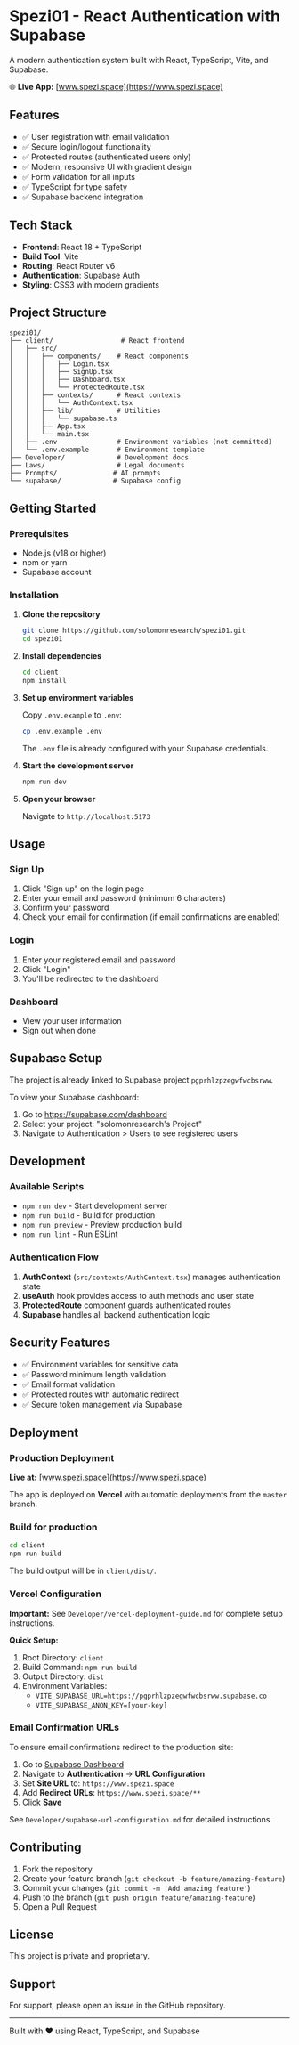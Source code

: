 # Spezi01 - React Authentication with Supabase

A modern authentication system built with React, TypeScript, Vite, and Supabase.

🌐 **Live App:** [www.spezi.space](https://www.spezi.space)

## Features

- ✅ User registration with email validation
- ✅ Secure login/logout functionality
- ✅ Protected routes (authenticated users only)
- ✅ Modern, responsive UI with gradient design
- ✅ Form validation for all inputs
- ✅ TypeScript for type safety
- ✅ Supabase backend integration

## Tech Stack

- **Frontend**: React 18 + TypeScript
- **Build Tool**: Vite
- **Routing**: React Router v6
- **Authentication**: Supabase Auth
- **Styling**: CSS3 with modern gradients

## Project Structure

```
spezi01/
├── client/                 # React frontend
│   ├── src/
│   │   ├── components/    # React components
│   │   │   ├── Login.tsx
│   │   │   ├── SignUp.tsx
│   │   │   ├── Dashboard.tsx
│   │   │   └── ProtectedRoute.tsx
│   │   ├── contexts/      # React contexts
│   │   │   └── AuthContext.tsx
│   │   ├── lib/           # Utilities
│   │   │   └── supabase.ts
│   │   ├── App.tsx
│   │   └── main.tsx
│   ├── .env               # Environment variables (not committed)
│   └── .env.example       # Environment template
├── Developer/             # Development docs
├── Laws/                  # Legal documents
├── Prompts/              # AI prompts
└── supabase/             # Supabase config
```

## Getting Started

### Prerequisites

- Node.js (v18 or higher)
- npm or yarn
- Supabase account

### Installation

1. **Clone the repository**
   ```bash
   git clone https://github.com/solomonresearch/spezi01.git
   cd spezi01
   ```

2. **Install dependencies**
   ```bash
   cd client
   npm install
   ```

3. **Set up environment variables**

   Copy `.env.example` to `.env`:
   ```bash
   cp .env.example .env
   ```

   The `.env` file is already configured with your Supabase credentials.

4. **Start the development server**
   ```bash
   npm run dev
   ```

5. **Open your browser**

   Navigate to `http://localhost:5173`

## Usage

### Sign Up
1. Click "Sign up" on the login page
2. Enter your email and password (minimum 6 characters)
3. Confirm your password
4. Check your email for confirmation (if email confirmations are enabled)

### Login
1. Enter your registered email and password
2. Click "Login"
3. You'll be redirected to the dashboard

### Dashboard
- View your user information
- Sign out when done

## Supabase Setup

The project is already linked to Supabase project `pgprhlzpzegwfwcbsrww`.

To view your Supabase dashboard:
1. Go to https://supabase.com/dashboard
2. Select your project: "solomonresearch's Project"
3. Navigate to Authentication > Users to see registered users

## Development

### Available Scripts

- `npm run dev` - Start development server
- `npm run build` - Build for production
- `npm run preview` - Preview production build
- `npm run lint` - Run ESLint

### Authentication Flow

1. **AuthContext** (`src/contexts/AuthContext.tsx`) manages authentication state
2. **useAuth** hook provides access to auth methods and user state
3. **ProtectedRoute** component guards authenticated routes
4. **Supabase** handles all backend authentication logic

## Security Features

- ✅ Environment variables for sensitive data
- ✅ Password minimum length validation
- ✅ Email format validation
- ✅ Protected routes with automatic redirect
- ✅ Secure token management via Supabase

## Deployment

### Production Deployment

**Live at:** [www.spezi.space](https://www.spezi.space)

The app is deployed on **Vercel** with automatic deployments from the `master` branch.

### Build for production

```bash
cd client
npm run build
```

The build output will be in `client/dist/`.

### Vercel Configuration

**Important:** See `Developer/vercel-deployment-guide.md` for complete setup instructions.

**Quick Setup:**
1. Root Directory: `client`
2. Build Command: `npm run build`
3. Output Directory: `dist`
4. Environment Variables:
   - `VITE_SUPABASE_URL=https://pgprhlzpzegwfwcbsrww.supabase.co`
   - `VITE_SUPABASE_ANON_KEY=[your-key]`

### Email Confirmation URLs

To ensure email confirmations redirect to the production site:

1. Go to [Supabase Dashboard](https://supabase.com/dashboard/project/pgprhlzpzegwfwcbsrww/auth/url-configuration)
2. Navigate to **Authentication** → **URL Configuration**
3. Set **Site URL** to: `https://www.spezi.space`
4. Add **Redirect URLs**: `https://www.spezi.space/**`
5. Click **Save**

See `Developer/supabase-url-configuration.md` for detailed instructions.

## Contributing

1. Fork the repository
2. Create your feature branch (`git checkout -b feature/amazing-feature`)
3. Commit your changes (`git commit -m 'Add amazing feature'`)
4. Push to the branch (`git push origin feature/amazing-feature`)
5. Open a Pull Request

## License

This project is private and proprietary.

## Support

For support, please open an issue in the GitHub repository.

---

Built with ❤️ using React, TypeScript, and Supabase
